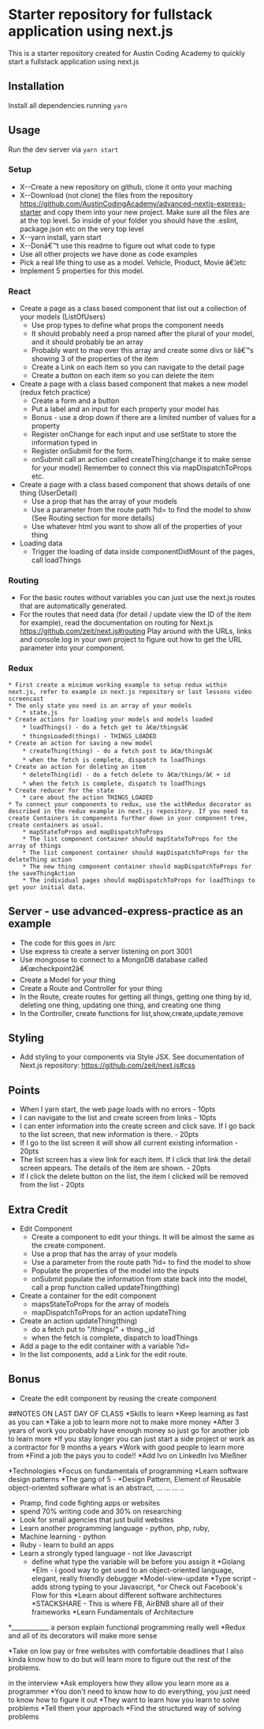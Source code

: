 # Starter repository for fullstack application using next.js

This is a starter repository created for Austin Coding Academy to quickly
start a fullstack application using next.js

## Installation

Install all dependencies running `yarn`

## Usage

Run the dev server via `yarn start`

### Setup
* X--Create a new repository on github, clone it onto your maching
* X--Download (not clone) the files from the repository https://github.com/AustinCodingAcademy/advanced-nextjs-express-starter and copy them into your new project. Make sure all the files are at the top level. So inside of your folder you should have the .eslint, package.json etc on the very top level
* X--yarn install, yarn start
* X--Donâ€™t use this readme to figure out what code to type
* Use all other projects we have done as code examples
* Pick a real life thing to use as a model. Vehicle, Product, Movie â€¦etc
* Implement 5 properties for this model.

### React
* Create a page as a class based component that list out a collection of your models (ListOfUsers)
    * Use prop types to define what props the component needs
    * It should probably need a prop named after the plural of your model, and it should probably be an array
    * Probably want to map over this array and create some divs or liâ€™s showing 3 of the properties of the item
    * Create a Link on each item so you can navigate to the detail page
    * Create a button on each item so you can delete the item
* Create a page with a class based component that makes a new model (redux fetch practice)
    * Create a form and a button
    * Put a label and an input for each property your model has
    * Bonus - use a drop down if there are a limited number of values for a property
    * Register onChange for each input and use setState to store the information typed in
    * Register onSubmit for the form.
    * onSubmit call an action called createThing(change it to make sense for your model) Remember to connect this via mapDispatchToProps etc.
* Create a page with a class based component that shows details of one thing (UserDetail)
    * Use a prop that has the array of your models
    * Use a parameter from the route path ?id=<id> to find the model to show (See Routing section for more details)
    * Use whatever html you want to show all of the properties of your thing
* Loading data
    * Trigger the loading of data inside componentDidMount of the pages, call loadThings

### Routing
* For the basic routes without variables you can just use the next.js routes that are automatically generated.
* For the routes that need data (for detail / update view the ID of the item for example), read the documentation on routing for Next.js https://github.com/zeit/next.js#routing Play around with the URLs, links and console.log in your own project to figure out how to get the URL parameter into your component.

### Redux
    * First create a minimum working example to setup redux within next.js, refer to example in next.js repository or last lessons video screencast
    * The only state you need is an array of your models
        * state.js
    * Create actions for loading your models and models loaded
        * loadThings() - do a fetch get to â€œ/thingsâ€
        * thingsLoaded(things) - THINGS_LOADED
    * Create an action for saving a new model
        * createThing(thing) - do a fetch post to â€œ/thingsâ€
        * when the fetch is complete, dispatch to loadThings
    * Create an action for deleting an item
        * deleteThing(id) - do a fetch delete to â€œ/things/â€ + id
        * when the fetch is complete, dispatch to loadThings
    * Create reducer for the state
        * care about the action THINGS_LOADED
    * To connect your components to redux, use the withRedux decorator as described in the redux example in next.js repository. If you need to create Containers in components further down in your component tree, create containers as usual.
        * mapStateToProps and mapDispatchToProps
        * The list component container should mapStateToProps for the array of things
        * The list component container should mapDispatchToProps for the deleteThing action
        * The new thing component container should mapDispatchToProps for the saveThingAction
        * The individual pages should mapDispatchToProps for loadThings to get your initial data.

## Server - use advanced-express-practice as an example
* The code for this goes in /src
* Use express to create a server listening on port 3001
* Use mongoose to connect to a MongoDB database called â€œcheckpoint2â€
* Create a Model for your thing
* Create a Route and Controller for your thing
* In the Route, create routes for getting all things, getting one thing by id, deleting one thing, updating one thing, and creating one thing
* In the Controller, create functions for list,show,create,update,remove

## Styling
* Add styling to your components via Style JSX. See documentation of Next.js repository: https://github.com/zeit/next.js#css

## Points
* When I yarn start, the web page loads with no errors - 10pts
* I can navigate to the list and create screen from links - 10pts
* I can enter information into the create screen and click save. If I go back to the list screen, that new information is there. - 20pts
* If I go to the list screen it will show all current existing information - 20pts
* The list screen has a view link for each item. If I click that link the detail screen appears. The details of the item are shown. - 20pts
* If I click the delete button on the list, the item I clicked will be removed from the list - 20pts


## Extra Credit
* Edit Component
  * Create a component to edit your things. It will be almost the same as the create component.
  * Use a prop that has the array of your models
  * Use a parameter from the route path ?id=<id> to find the model to show
  * Populate the properties of the model into the inputs
  * onSubmit populate the information from state back into the model, call a prop function called updateThing(thing)
* Create a container for the edit component
  * mapsStateToProps for the array of models
  * mapDispatchToProps for an action updateThing
* Create an action updateThing(thing)
  * do a fetch put to "/things/" + thing._id
  * when the fetch is complete, dispatch to loadThings
* Add a page to the edit container with a variable ?id=<id>
* In the list components, add a Link for the edit route.

## Bonus
* Create the edit component by reusing the create component

<!--  
https://www.youtube.com/watch?v=LaP1W7VDClg
Ivo- app video
intro: 0:00 - 1:40
Setup 1:40 - 2:10
GitNewRepo 2:10
  cut out mistakes at 5:10ish
StartWithBackend 6:50
Build folders 7:40
First Router 8:20
PostManTest 14:30
RouterCommit 16:26
CreateControllerFile 16:55 (18:00)
CreateModel 26:20
OpenRoboMongo 28:11
AddMongoose 29:10
BackToCreatingModel 33:55
SchemaValidation 34:25
  --add in change for lenght to length
ImplementModelinController 43:55
BodyParser 46:00
MongooseValidation Errors 51:30
FixErrorDetection 55:49
MongooseGlobalPromis 59:35
ErrorHandlingMiddleware 60:00
TimeZone  1:07:30


-->

<!--
class VehiclesPage extends Component {
  constuctor() {
    super();
    this.state = {
      vehicle: 0
    };
  }
// http://localhost:3001/api/vehicles
  componentDidMount() {
  //   VehiclesPage.getInitialProps = async ({ request }) => {
  //     const response = await fetch('https://localhost:3001/api/vehicles');
  //     const json = await response.json();
  //     return {
  //       vehicle: json.vehicles
  //     };
  //   };
  }

  render() {
    if (!this.state.vehicle) {
      return (
        <div>
          <Header />
          <h4>No vehicles found</h4>
          <VehiclesContainer />
          <Link href="/">
            <button>Home</button>
          </Link>
        </div>
      );
    }
    return (
      <div>
        <h4>{this.state.vehicle.make}</h4>
        <ul>
          <li>{this.state.vehicle.model}</li>
          <li>{this.state.vehicle.year}</li>
          <li>{this.state.vehicle.miles}</li>
          <li>{this.state.vehicle.price}</li>
        </ul>
        <Link href="/">
          <button>Home</button>
        </Link>
      </div>
    );
  }
}

export default withRedux(initStore, null, null)(VehiclesPage);

/*
const Page = ({ stars }) => <div>Next stars: {stars}</div>

Page.getInitialProps = async ({ req }) => {
  const res = await fetch('https://api.github.com/repos/zeit/next.js')
  const json = await res.json()
  return { stars: json.stargazers_count }
}

export default Page
*/
 -->

##NOTES ON LAST DAY OF CLASS
*Skills to learn
  *Keep learning as fast as you can
  *Take a job to learn more not to make more money
  *After 3 years of work you probably have enough money so just go for another job to learn more
  *If you stay longer you can just start a side project or work as a contractor for 9 months a years
  *Work with good people to learn more from
  *Find a job the pays you to code!!
  *Add Ivo on LinkedIn Ivo Mießner

*Technologies
  *Focus on fundamentals of programming
  *Learn software design patterns
  *The gang of 5 -
  *Design Pattern, Element of Reusable object-oriented software
    what is an abstract, ... ... ... ..
  * Pramp, find code fighting apps or websites
  * spend 70% writing code and 30% on researching
  * Look for small agencies that just build websites
  * Learn another programming language - python, php, ruby,
  * Machine learning - python
  * Ruby - learn to build an apps
  * Learn a strongly typed language - not like Javascript
    * define what type the variable will be before you assign it
      *Golang
      *Elm - i good way to get used to an object-oriented language, elegant, really friendly debugger
      *Model-view-update
  *Type script - adds strong typing to your Javascript,
  *or Check out Facebook's Flow for this
  *Learn about different software architectures
    *STACKSHARE - This is where FB, AirBNB share all of their frameworks
  *Learn Fundamentals of Architecture

  *____________ a person explain functional programming really well
  *Redux and all of its decorators will make more sense

  *Take on low pay or free websites with comfortable deadlines that I also kinda know how to do but will learn more to figure out the rest of the problems.

in the interview
  *Ask employers how they allow you learn more as a programmer
  *You don't need to know how to do everything, you just need to know how to figure it out
  *They want to learn how you learn to solve problems
  *Tell them your approach
  *Find the structured way of solving problems
